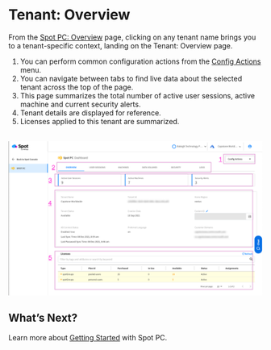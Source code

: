 <meta name="robots" content="noindex">

# Tenant: Overview
From the [Spot PC: Overview](spot-pc/features/spot-pc-console/overview) page, clicking on any tenant name brings you to a tenant-specific context, landing on the Tenant: Overview page.

1. You can perform common configuration actions from the [Config Actions](spot-pc/features/spot-pc-console/tenant/config-actions) menu.
2. You can navigate between tabs to find live data about the selected tenant across the top of the page.
3. This page summarizes the total number of active user sessions, active machine and current security alerts.
4. Tenant details are displayed for reference.
5. Licenses applied to this tenant are summarized.

<br><a href="https://docs.spot.io/spot-pc/_media/features-spot-pc-console-tenant-overview-01.png" target="_blank"><img src="/spot-pc/_media/features-spot-pc-console-tenant-overview-01.png" alt="Click to Enlarge" width="1000"> </a>

## What’s Next?

Learn more about [Getting Started](spot-pc/getting-started/) with Spot PC.
